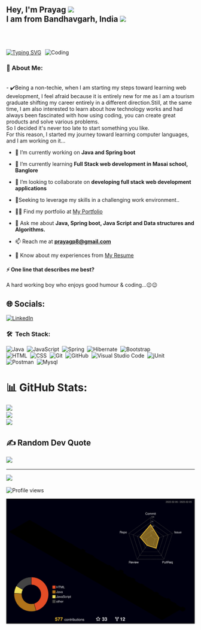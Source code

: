 
##  Hey, I'm Prayag  <img src="https://github.com/TheDudeThatCode/TheDudeThatCode/blob/master/Assets/Developer.gif" width="50"><br> I am from Bandhavgarh, India <img src="https://github.com/TheDudeThatCode/TheDudeThatCode/blob/master/Assets/Earth.gif" width="29"><br><br><br>
<img align="right" alt="Coding" width="400" src="https://c.tenor.com/fdvOlldr5RYAAAAC/private.gif">

[![Typing SVG](https://readme-typing-svg.herokuapp.com/?lines=I+build+things+for+web)](https://git.io/typing-svg)


###  💫 About Me:
<br>-  ✔️Being a non-techie, when I am starting my steps toward learning web development, I feel afraid because it is entirely new for me as I am a tourism graduate shifting my career entirely in a different direction.Still, at the same time, I am also interested to learn about how technology works and had always been fascinated with how using coding, you can create great products and solve various problems.<br>So I decided it's never too late to start something you like.<br>For this reason, I started my journey toward learning computer languages, and I am working on it...<br>


- 🔭 I’m currently working on **Java and Spring boot**

- 🌱 I’m currently learning **Full Stack web development in Masai school, Banglore**

- 👯 I’m looking to collaborate on **developing full stack web development applications**

- 🤝Seeking to leverage my skills in a challenging work environment..

- 👨‍💻 Find my portfolio at <a href="https://prayagp8.github.io" target="blank">My Portfolio</a>

- 💬 Ask me about **Java, Spring boot, Java Script and Data structures and Algorithms.**

- 📫 Reach me at **prayagp8@gmail.com**

- 📄 Know about my experiences from <a href="https://drive.google.com/file/d/10qJBjQqiEWfQo5XoC7RfgjcwoYVH_JyR/view?usp=sharing" target="blank">My Resume</a>


#### ⚡ One line that describes me best? <br>

A hard working boy who enjoys good humour & coding...😉😉


## 🌐 Socials:
[![LinkedIn](https://img.shields.io/badge/LinkedIn-%230077B5.svg?logo=linkedin&logoColor=white)](https://linkedin.com/in/prayagp8) 



### 🛠 &nbsp;Tech Stack:

![Java](https://img.shields.io/badge/-Java-05122A?style=flat&logo=Java&logoColor=FFA518)&nbsp;
![JavaScript](https://img.shields.io/badge/-JavaScript-05122A?style=flat&logo=javascript)&nbsp;
![Spring](https://img.shields.io/badge/-Spring-05122A?style=flat&logo=Spring)&nbsp;
![Hibernate](https://img.shields.io/badge/-Hibernate-05122A?style=flat&logo=Hibernate)&nbsp;
![Bootstrap](https://img.shields.io/badge/-Bootstrap-05122A?style=flat&logo=bootstrap&logoColor=563D7C)\
![HTML](https://img.shields.io/badge/-HTML-05122A?style=flat&logo=HTML5)&nbsp;
![CSS](https://img.shields.io/badge/-CSS-05122A?style=flat&logo=CSS3&logoColor=1572B6)&nbsp;
![Git](https://img.shields.io/badge/-Git-05122A?style=flat&logo=git)&nbsp;
![GitHub](https://img.shields.io/badge/-GitHub-05122A?style=flat&logo=github)&nbsp;
![Visual Studio Code](https://img.shields.io/badge/-Visual%20Studio%20Code-05122A?style=flat&logo=visual-studio-code&logoColor=007ACC)&nbsp;
![jUnit](https://img.shields.io/badge/jUnit%20-%23150458.svg?&style=flat&logo=Java&logoColor=white)&nbsp;
![Postman](https://img.shields.io/badge/-Postmam-05122A?style=flat&logo=Postman&logoColor=FFA515)&nbsp;
![Mysql](https://img.shields.io/badge/-Mysql-05122A?style=flat&logo=Mysql&logoColor=FFA515)&nbsp;


# 📊 GitHub Stats:
![](https://github-readme-stats.vercel.app/api?username=prayagp8&theme=highcontrast&hide_border=false&include_all_commits=true&count_private=true)<br/>
![](https://github-readme-streak-stats.herokuapp.com/?user=prayagp8&theme=highcontrast&hide_border=false)<br/>
![](https://github-readme-stats.vercel.app/api/top-langs/?username=prayagp8&theme=highcontrast&hide_border=false&include_all_commits=true&count_private=true&layout=compact)

## ✍️ Random Dev Quote
![](https://quotes-github-readme.vercel.app/api?type=vetical&theme=merko)

---
[![](https://visitcount.itsvg.in/api?id=prayagp8&icon=0&color=3)](https://visitcount.itsvg.in)
 

![Profile views](https://gpvc.arturio.dev/prayagp8)  

![](./profile-3d-contrib/profile-night-rainbow.svg)

